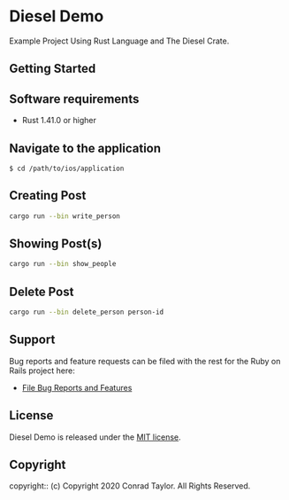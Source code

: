 # Diesel Demo

Example Project Using Rust Language and The Diesel Crate.

## Getting Started

## Software requirements

- Rust 1.41.0 or higher

## Navigate to the application

```
$ cd /path/to/ios/application
```

## Creating Post

```zsh
cargo run --bin write_person
```

## Showing Post(s)

```zsh
cargo run --bin show_people
```

## Delete Post

```zsh
cargo run --bin delete_person person-id
```

## Support

Bug reports and feature requests can be filed with the rest for the Ruby on Rails project here:

- [File Bug Reports and Features](https://github.com/conradwt/diesel-demo/issues)

## License

Diesel Demo is released under the [MIT license](https://mit-license.org).

## Copyright

copyright:: (c) Copyright 2020 Conrad Taylor. All Rights Reserved.
